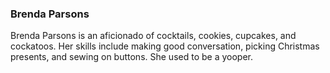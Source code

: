 ### Brenda Parsons

Brenda Parsons is an aficionado of cocktails, cookies, cupcakes, and cockatoos. Her skills include making good conversation, picking Christmas presents, and sewing on buttons. She used to be a yooper.
